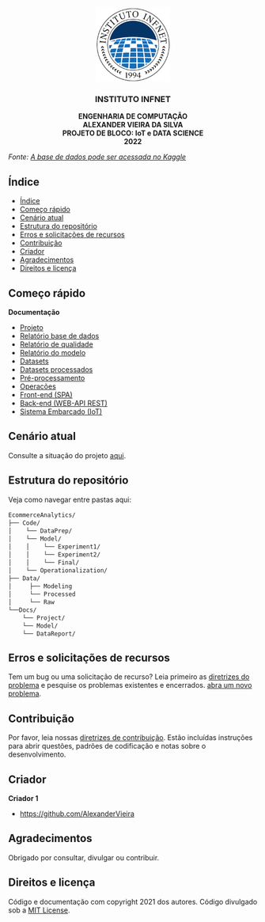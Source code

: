 <p align="center">
 <img src="/infnet.png" width="150" >
</p>

  <h3 align="center">INSTITUTO INFNET</h3>

  <p align="center">
    <strong>ENGENHARIA DE COMPUTAÇÃO</strong>
    <br>
    <strong>ALEXANDER VIEIRA DA SILVA</strong>
    <br>
    <strong>PROJETO DE BLOCO: IoT e DATA SCIENCE</strong>
    <br>
    <strong>2022</strong>
  </p>
</p>

_Fonte: [A base de dados pode ser acessada no Kaggle](https://www.kaggle.com/code/anshumoudgil/olist-ecommerce-analytics-quasi-poisson-poly-regs/)_
## Índice

- [Índice](#índice)
- [Começo rápido](#começo-rápido)
- [Cenário atual](#cenário-atual)
- [Estrutura do repositório](#estrutura-do-repositório)
- [Erros e solicitações de recursos](#erros-e-solicitações-de-recursos)
- [Contribuição](#contribuição)
- [Criador](#criador)
- [Agradecimentos](#agradecimentos)
- [Direitos e licença](#direitos-e-licença)

## Começo rápido

**Documentação**

- <a href="https://github.com/AlexanderVieira/EcommerceAnalytics/blob/master/Docs/Project/Charter.md">Projeto</a>
- <a href="https://github.com/AlexanderVieira/EcommerceAnalytics/blob/master/Docs/DataReport/DataDictionary.md">Relatório base de dados</a>
- <a href="https://github.com/AlexanderVieira/EcommerceAnalytics/blob/master/Docs/DataReport/DQRS.md">Relatório de qualidade</a>
- <a href="https://github.com/AlexanderVieira/EcommerceAnalytics/blob/master/Docs/Model/ModelReports.md">Relatório do modelo</a>
- <a href="https://github.com/AlexanderVieira/EcommerceAnalytics/tree/master/Data/Raw/raw.md">Datasets</a>
- <a href="https://github.com/AlexanderVieira/EcommerceAnalytics/blob/master/Data/Processed/processed.md">Datasets processados</a>
- <a href="https://github.com/AlexanderVieira/EcommerceAnalytics/blob/master/Code/DataPrep/eda.ipynb">Pré-processamento</a>
- <a href="https://github.com/AlexanderVieira/EcommerceAnalytics/blob/master/Code/Operationalization/ReadMe.md">Operacões</a>
- <a href="https://github.com/AlexanderVieira/SmartStoreSPA#readme">Front-end (SPA)</a>
- <a href="https://github.com/AlexanderVieira/SmartStoreASPNETCoreWebApi#readme">Back-end (WEB-API REST)</a>
- <a href="https://github.com/AlexanderVieira/SmartStore.IoT#readme">Sistema Embarcado (IoT)</a>

## Cenário atual

Consulte a situação do projeto <a href="https://github.com/AlexanderVieira/EcommerceAnalytics/blob/master/Docs/Project/Charter.md#2-cenário-atual">aqui</a>.

## Estrutura do repositório

Veja como navegar entre pastas aqui:

```text
EcommerceAnalytics/
├── Code/
│    └── DataPrep/
│    └── Model/
│    │    └── Experiment1/
│    │    └── Experiment2/
│    │    └── Final/
│    └── Operationalization/
├── Data/
│     ├── Modeling
│     └── Processed
│     └── Raw
└──Docs/
    └── Project/
    └── Model/
    └── DataReport/    
```

## Erros e solicitações de recursos
Tem um bug ou uma solicitação de recurso? Leia primeiro as [diretrizes do problema](https://reponame/blob/master/CONTRIBUTING.md)  e pesquise os problemas existentes e encerrados. [abra um novo problema](https://github.com/AlexanderVieira/EcommerceAnalytics/issues).

## Contribuição

Por favor, leia nossas [diretrizes de contribuição](https://reponame/blob/master/CONTRIBUTING.md). Estão incluídas instruções para abrir questões, padrões de codificação e notas sobre o desenvolvimento.

## Criador

**Criador 1**

- <https://github.com/AlexanderVieira>

## Agradecimentos

Obrigado por consultar, divulgar ou contribuir.

## Direitos e licença

Código e documentação com copyright 2021 dos autores. Código divulgado sob a [MIT License](https://github.com/AlexanderVieira/EcommerceAnalytics/blob/master/LICENSE).
